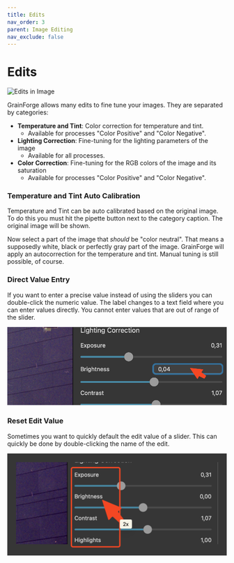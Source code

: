 ```yaml
---
title: Edits
nav_order: 3
parent: Image Editing
nav_exclude: false
---
```

# Edits
![Edits in Image](/assets/images/edits.png)

GrainForge allows many edits to fine tune your images. They are separated by categories:
- **Temperature and Tint**: Color correction for temperature and tint. 
  - Available for processes "Color Positive" and "Color Negative".
- **Lighting Correction**: Fine-tuning for the lighting parameters of the image
  - Available for all processes.
- **Color Correction**: Fine-tuning for the RGB colors of the image and its saturation
  - Available for processes "Color Positive" and "Color Negative".

### Temperature and Tint Auto Calibration
Temperature and Tint can be auto calibrated based on the original image. To do this you must hit the pipette button next to the category caption.
The original image will be shown.

Now select a part of the image that *should* be "color neutral". That means a supposedly white, black or perfectly gray part of the image.
GrainForge will apply an autocorrection for the temperature and tint. Manual tuning is still possible, of course.

### Direct Value Entry
If you want to enter a precise value instead of using the sliders you can double-click the numeric value.
The label changes to a text field where you can enter values directly. You cannot enter values that are out of range of the slider. 

![Detail Edit](/assets/images/detail_edit.png)

### Reset Edit Value
Sometimes you want to quickly default the edit value of a slider. This can quickly be done by double-clicking the name of the edit.

![Default Edit](/assets/images/default_edit.png)